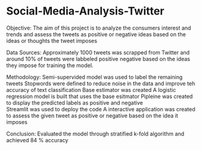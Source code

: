 # Social-Media-Analysis-Twitter

Objective:
The aim of this project is to analyze the consumers interest and trends and assess the tweets as positive or negative ideas based on the ideas or thoughts the tweet imposes

Data Sources:
Approximately 1000 tweets was scrapped from Twitter and around 10% of tweets were labbeled positive negative based on the ideas they impose for training the model. 

Methodology:
Semi-supervided model was used to label the remaining tweets
Stopwords were defined to reduce noise in the data and improve teh accuracy of text classification
Base estimator was created 
A logistic regression model is built that uses the base esitmator 
Pipleine was created to display the predicted labels as positive and negative  
Streamlit was used to deploy the code
A interactive application was created to assess the given tweet as positive or negative based on the idea it imposes 

Conclusion:
Evaluated the model through stratified k-fold algorithm and achieved 84 % accuracy

